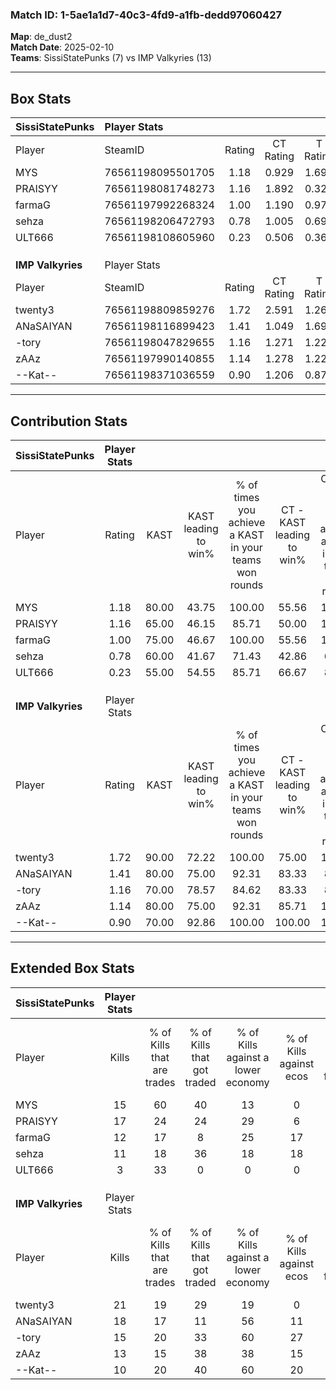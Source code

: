 ### Match ID: 1-5ae1a1d7-40c3-4fd9-a1fb-dedd97060427  
**Map**: de_dust2  
**Match Date**: 2025-02-10  
**Teams**: SissiStatePunks (7) vs IMP Valkyries (13)  

---  

## Box Stats  

| **SissiStatePunks** | Player Stats      |        |           |          |       |       |       |         |        |      |     |
| :- | :- | :-: | :-: | :-: | :-: | :-: | :-: | :-: | :-: | :-: | :-: |
| Player              | SteamID           | Rating | CT Rating | T Rating | KAST  |  ADR  | Kills | Assists | Deaths | K/D  | HS% |
| MYS                 | 76561198095501705 |  1.18  |   0.929   |  1.694   | 80.00 | 84.2  |  15   |    3    |   15   | 1.00 | 66  |
| PRAISYY             | 76561198081748273 |  1.16  |   1.892   |  0.327   | 65.00 | 92.2  |  17   |    4    |   16   | 1.06 | 52  |
| farmaG              | 76561197992268324 |  1.00  |   1.190   |  0.979   | 75.00 | 65.0  |  12   |    2    |   13   | 0.92 | 33  |
| sehza               | 76561198206472793 |  0.78  |   1.005   |  0.698   | 60.00 | 66.4  |  11   |    3    |   16   | 0.69 | 72  |
| ULT666              | 76561198108605960 |  0.23  |   0.506   |  0.366   | 55.00 | 26.7  |   3   |    2    |   17   | 0.18 | 33  |
|                     |                   |        |           |          |       |       |       |         |        |      |     |
|                     |                   |        |           |          |       |       |       |         |        |      |     |
|                     |                   |        |           |          |       |       |       |         |        |      |     |
| **IMP Valkyries**   | Player Stats      |        |           |          |       |       |       |         |        |      |     |
| Player              | SteamID           | Rating | CT Rating | T Rating | KAST  |  ADR  | Kills | Assists | Deaths | K/D  | HS% |
| twenty3             | 76561198809859276 |  1.72  |   2.591   |  1.269   | 90.00 | 107.3 |  21   |    3    |   10   | 2.10 | 57  |
| ANaSAIYAN           | 76561198116899423 |  1.41  |   1.049   |  1.699   | 80.00 | 81.2  |  18   |    4    |   11   | 1.64 | 16  |
| -tory               | 76561198047829655 |  1.16  |   1.271   |  1.223   | 70.00 | 79.8  |  15   |    6    |   13   | 1.15 | 46  |
| zAAz                | 76561197990140855 |  1.14  |   1.278   |  1.228   | 80.00 | 64.9  |  13   |    4    |   11   | 1.18 | 61  |
| --Kat--             | 76561198371036559 |  0.90  |   1.206   |  0.875   | 70.00 | 64.6  |  10   |    7    |   13   | 0.77 | 70  |
---  

## Contribution Stats  

| **SissiStatePunks** | Player Stats |       |                      |                                                        |                           |                                                             |                          |                                                            |
| :- | :-: | :-: | :-: | :-: | :-: | :-: | :-: | :-: |
| Player              |    Rating    | KAST  | KAST leading to win% | % of times you achieve a KAST in your teams won rounds | CT - KAST leading to win% | CT - % of times you achieve a KAST in your teams won rounds | T - KAST leading to win% | T - % of times you achieve a KAST in your teams won rounds |
| MYS                 |     1.18     | 80.00 |        43.75         |                         100.00                         |           55.56           |                           100.00                            |          28.57           |                           100.00                           |
| PRAISYY             |     1.16     | 65.00 |        46.15         |                         85.71                          |           50.00           |                           100.00                            |          33.33           |                           50.00                            |
| farmaG              |     1.00     | 75.00 |        46.67         |                         100.00                         |           55.56           |                           100.00                            |          33.33           |                           100.00                           |
| sehza               |     0.78     | 60.00 |        41.67         |                         71.43                          |           42.86           |                            60.00                            |          40.00           |                           100.00                           |
| ULT666              |     0.23     | 55.00 |        54.55         |                         85.71                          |           66.67           |                            80.00                            |          40.00           |                           100.00                           |
|                     |              |       |                      |                                                        |                           |                                                             |                          |                                                            |
|                     |              |       |                      |                                                        |                           |                                                             |                          |                                                            |
|                     |              |       |                      |                                                        |                           |                                                             |                          |                                                            |
| **IMP Valkyries**   | Player Stats |       |                      |                                                        |                           |                                                             |                          |                                                            |
| Player              |    Rating    | KAST  | KAST leading to win% | % of times you achieve a KAST in your teams won rounds | CT - KAST leading to win% | CT - % of times you achieve a KAST in your teams won rounds | T - KAST leading to win% | T - % of times you achieve a KAST in your teams won rounds |
| twenty3             |     1.72     | 90.00 |        72.22         |                         100.00                         |           75.00           |                           100.00                            |          70.00           |                           100.00                           |
| ANaSAIYAN           |     1.41     | 80.00 |        75.00         |                         92.31                          |           83.33           |                            83.33                            |          70.00           |                           100.00                           |
| -tory               |     1.16     | 70.00 |        78.57         |                         84.62                          |           83.33           |                            83.33                            |          75.00           |                           85.71                            |
| zAAz                |     1.14     | 80.00 |        75.00         |                         92.31                          |           85.71           |                           100.00                            |          66.67           |                           85.71                            |
| --Kat--             |     0.90     | 70.00 |        92.86         |                         100.00                         |          100.00           |                           100.00                            |          87.50           |                           100.00                           |
---  

## Extended Box Stats  

| **SissiStatePunks** | Player Stats |                            |                            |                                    |                         |                              |                                 |        |                             |                                     |                          |                               |                            |
| :- | :-: | :-: | :-: | :-: | :-: | :-: | :-: | :-: | :-: | :-: | :-: | :-: | :-: |
| Player              |    Kills     | % of Kills that are trades | % of Kills that got traded | % of Kills against a lower economy | % of Kills against ecos | % of Kills that are flawless | % of Kills that are close duels | Deaths | % of Deaths that get traded | % of Deaths against a lower economy | % of Deaths against ecos | % of Deaths that are flawless | % of Deaths that are close |
| MYS                 |      15      |             60             |             40             |                 13                 |            0            |              60              |               13                |   15   |             13              |                 13                  |            0             |              60               |             20             |
| PRAISYY             |      17      |             24             |             24             |                 29                 |            6            |              65              |                6                |   16   |             25              |                  6                  |            0             |              56               |             0              |
| farmaG              |      12      |             17             |             8              |                 25                 |           17            |              92              |                0                |   13   |             31              |                 15                  |            0             |              77               |             0              |
| sehza               |      11      |             18             |             36             |                 18                 |           18            |              73              |                0                |   16   |             25              |                 13                  |            0             |              63               |             6              |
| ULT666              |      3       |             33             |             0              |                 0                  |            0            |              67              |                0                |   17   |             47              |                 12                  |            0             |              71               |             0              |
|                     |              |                            |                            |                                    |                         |                              |                                 |        |                             |                                     |                          |                               |                            |
|                     |              |                            |                            |                                    |                         |                              |                                 |        |                             |                                     |                          |                               |                            |
|                     |              |                            |                            |                                    |                         |                              |                                 |        |                             |                                     |                          |                               |                            |
| **IMP Valkyries**   | Player Stats |                            |                            |                                    |                         |                              |                                 |        |                             |                                     |                          |                               |                            |
| Player              |    Kills     | % of Kills that are trades | % of Kills that got traded | % of Kills against a lower economy | % of Kills against ecos | % of Kills that are flawless | % of Kills that are close duels | Deaths | % of Deaths that get traded | % of Deaths against a lower economy | % of Deaths against ecos | % of Deaths that are flawless | % of Deaths that are close |
| twenty3             |      21      |             19             |             29             |                 19                 |            0            |              67              |                5                |   10   |             30              |                 30                  |            0             |              70               |             10             |
| ANaSAIYAN           |      18      |             17             |             11             |                 56                 |           11            |              78              |                6                |   11   |              9              |                 27                  |            0             |              82               |             0              |
| -tory               |      15      |             20             |             33             |                 60                 |           27            |              47              |                7                |   13   |             23              |                 31                  |            0             |              85               |             0              |
| zAAz                |      13      |             15             |             38             |                 38                 |           15            |              54              |                8                |   11   |             36              |                 36                  |            0             |              73               |             9              |
| --Kat--             |      10      |             20             |             40             |                 60                 |           20            |              80              |                0                |   13   |             31              |                 23                  |            0             |              46               |             8              |
